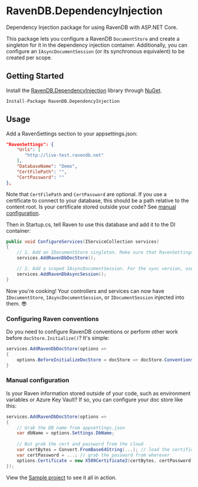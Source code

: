 ﻿# RavenDB.DependencyInjection
Dependency Injection package for using RavenDB with ASP.NET Core.

This package lets you configure a RavenDB `DocumentStore` and create a singleton for it in the dependency injection container. Additionally, you can configure an `IAsyncDocumentSession` (or its synchronous equivalent) to be created per scope.

## Getting Started
Install the [RavenDB.DependencyInjection](https://www.nuget.org/packages/RavenDB.DependencyInjection) library through [NuGet](https://nuget.org).
```
Install-Package RavenDB.DependencyInjection
```    

## Usage   

Add a RavenSettings section to your appsettings.json:

```json
"RavenSettings": {
    "Urls": [
       "http://live-test.ravendb.net"
    ],
    "DatabaseName": "Demo",
    "CertFilePath": "",
    "CertPassword": ""
},
```

Note that `CertFilePath` and `CertPassword` are optional. If you use a certificate to connect to your database, this should be a path relative to the content root. Is your certificate stored outside your code? See [manual configuration](https://github.com/JudahGabriel/RavenDB.DependencyInjection#manual-configuration).

Then in Startup.cs, tell Raven to use this database and add it to the DI container:

```csharp
public void ConfigureServices(IServiceCollection services)
{
    // 1. Add an IDocumentStore singleton. Make sure that RavenSettings section exist in appsettings.json
    services.AddRavenDbDocStore();

    // 2. Add a scoped IAsyncDocumentSession. For the sync version, use .AddRavenSession().
    services.AddRavenDbAsyncSession(); 
}
```

Now you're cooking! Your controllers and services can now have `IDocumentStore`, `IAsyncDocumentSession`, or `IDocumentSession` injected into them. 😎

### Configuring Raven conventions
Do you need to configure RavenDB conventions or perform other work before `docStore.Initialize()`? It's simple:
```csharp
services.AddRavenDbDocStore(options => 
{
    options.BeforeInitializeDocStore = docStore => docStore.Conventions.IdentityPartsSeparator = "-";
}
```

### Manual configuration
Is your Raven information stored outside of your code, such as environment variables or Azure Key Vault? If so, you can configure your doc store like this:

```csharp
services.AddRavenDbDocStore(options =>
{
    // Grab the DB name from appsettings.json
    var dbName = options.Settings.DbName;
    
    // But grab the cert and password from the cloud
    var certBytes = Convert.FromBase64String(...); // load the certificate from wherever
    var certPassword = ...; // grab the password from wherever
    options.Certificate = new X509Certificate2(certBytes, certPassword);
});
```

View the [Sample project](https://github.com/JudahGabriel/RavenDB.DependencyInjection/tree/master/Sample) to see it all in action.